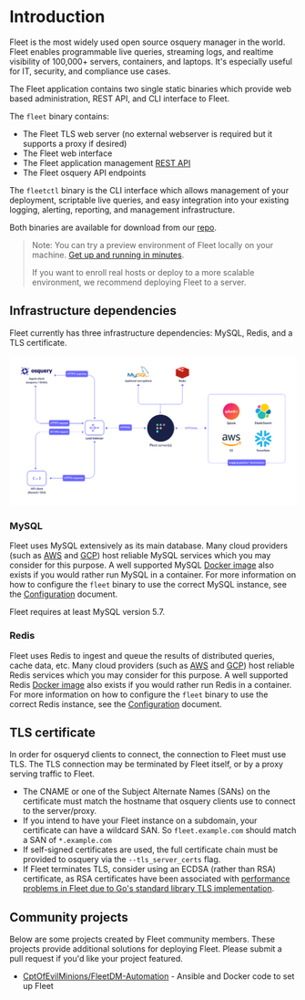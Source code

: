 # Introduction

<!-- TODO: video -->

Fleet is the most widely used open source osquery manager in the world. Fleet enables programmable live queries, streaming logs, and realtime visibility of 100,000+ servers, containers, and laptops. It's especially useful for IT, security, and compliance use cases.

The Fleet application contains two single static binaries which provide web based administration, REST API, and CLI interface to Fleet.

The `fleet` binary contains:
- The Fleet TLS web server (no external webserver is required but it supports a proxy if desired)
- The Fleet web interface
- The Fleet application management [REST API](https://fleetdm.com/docs/using-fleet/rest-api)
- The Fleet osquery API endpoints

The `fleetctl` binary is the CLI interface which allows management of your deployment, scriptable live queries, and easy integration into your existing logging, alerting, reporting, and management infrastructure.

Both binaries are available for download from our [repo](https://github.com/fleetdm/fleet/releases).

> Note: You can try a preview environment of Fleet locally on your machine. [Get up and running in minutes](https://fleetdm.com/try-fleet/fleetctl-preview).
>
> If you want to enroll real hosts or deploy to a more scalable environment, we recommend deploying Fleet to a server.

## Infrastructure dependencies

Fleet currently has three infrastructure dependencies: MySQL, Redis, and a TLS certificate.

![Fleet's architecture diagram](https://raw.githubusercontent.com/fleetdm/fleet/main/docs/images/fleet-architecture-diagram.png)

### MySQL

Fleet uses MySQL extensively as its main database. Many cloud providers (such as [AWS](https://aws.amazon.com/rds/mysql/) and [GCP](https://cloud.google.com/sql/)) host reliable MySQL services which you may consider for this purpose. A well supported MySQL [Docker image](https://hub.docker.com/_/mysql/) also exists if you would rather run MySQL in a container. For more information on how to configure the `fleet` binary to use the correct MySQL instance, see the [Configuration](https://fleetdm.com/docs/deploying/configuration) document.

Fleet requires at least MySQL version 5.7.

### Redis

Fleet uses Redis to ingest and queue the results of distributed queries, cache data, etc. Many cloud providers (such as [AWS](https://aws.amazon.com/elasticache/) and [GCP](https://console.cloud.google.com/launcher/details/click-to-deploy-images/redis)) host reliable Redis services which you may consider for this purpose. A well supported Redis [Docker image](https://hub.docker.com/_/redis/) also exists if you would rather run Redis in a container. For more information on how to configure the `fleet` binary to use the correct Redis instance, see the [Configuration](https://fleetdm.com/docs/deploying/configuration) document.

## TLS certificate

In order for osqueryd clients to connect, the connection to Fleet must use TLS. The TLS connection may be terminated by Fleet itself, or by a proxy serving traffic to Fleet.

- The CNAME or one of the Subject Alternate Names (SANs) on the certificate must match the hostname that osquery clients use to connect to the server/proxy.
- If you intend to have your Fleet instance on a subdomain, your certificate can have a wildcard SAN. So `fleet.example.com` should match a SAN of `*.example.com`
- If self-signed certificates are used, the full certificate chain must be provided to osquery via the `--tls_server_certs` flag.
- If Fleet terminates TLS, consider using an ECDSA (rather than RSA) certificate, as RSA certificates have been associated with [performance problems in Fleet due to Go's standard library TLS implementation](https://github.com/fleetdm/fleet/issues/655).

## Community projects

Below are some projects created by Fleet community members. These projects provide additional solutions for deploying Fleet. Please submit a pull request if you'd like your project featured.

- [CptOfEvilMinions/FleetDM-Automation](https://github.com/CptOfEvilMinions/FleetDM-Automation) - Ansible and Docker code to set up Fleet

<meta name="pageOrderInSection" value="100">
<meta name="description" value="Learn about Fleet's architecture and infrastructure dependencies.">
